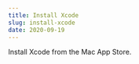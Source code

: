 ```yaml
---
title: Install Xcode
slug: install-xcode
date: 2020-09-19
---
```


Install Xcode from the Mac App Store.
